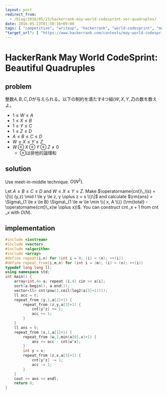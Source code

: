```yaml
---
layout: post
redirect_from:
  - /blog/2016/05/23/hackerrank-may-world-codesprint-xor-quadruples/
date: 2016-05-23T01:50:16+09:00
tags: [ "competitive", "writeup", "hackerrank", "world-codesprint", "meet-in-middle" ]
"target_url": [ "https://www.hackerrank.com/contests/may-world-codesprint/challenges/xor-quadruples" ]
---
```


# HackerRank May World CodeSprint: Beautiful Quadruples

## problem

整数$A,B,C,D$が与えられる。以下の制約を満たす4つ組$(W,X,Y,Z)$の数を数えよ。

-   $1 \le W \le A$
-   $1 \le X \le B$
-   $1 \le Y \le C$
-   $1 \le Z \le D$
-   $A \le B \le C \le D$
-   $W \le X \le Y \le Z$
-   $W \oplus X \oplus Y \oplus Z \ne 0$
    -   $\oplus$は排他的論理和

## solution

Use meet-in-middle technique. $O(N^2)$.

Let $A \le B \le C \le D$ and $W \le X \le Y \le Z$.
Make $\operatorname{cnt}\_l(s) = \|\\{ (y,z) \mid l \le y \le z, y \oplus z = s \\}\|$ and calculate $\rm{ans} = \Sigma\_{1 \le x \le B} \Sigma\_{1 \le w \le \min \\{ x, A \\}} (\rm{total} - \operatorname{cnt}\_x(w \oplus x))$.
You can construct $\operatorname{cnt}\_{x+1}$ from $\operatorname{cnt}\_x$ with $O(N)$.

## implementation

``` c++
#include <iostream>
#include <vector>
#include <algorithm>
#include <array>
#define repeat(i,n) for (int i = 0; (i) < (n); ++(i))
#define repeat_from(i,m,n) for (int i = (m); (i) < (n); ++(i))
typedef long long ll;
using namespace std;
int main() {
    array<int,4> a; repeat (i,4) cin >> a[i];
    sort(a.begin(), a.end());
    vector<ll> cnt(pow(2,ceil(log2(a[3]+1))));
    ll acc = 0;
    repeat_from (y,1,a[2]+1) {
        repeat_from (z,y,a[3]+1) {
            cnt[y^z] += 1;
            acc += 1;
        }
    }
    ll ans = 0;
    repeat_from (x,1,a[1]+1) {
        repeat_from (w,1,min(a[0],x)+1) {
            ans += acc - cnt[w^x];
        }
        int y = x;
        repeat_from (z,x,a[3]+1) {
            cnt[y^z] -= 1;
            acc -= 1;
        }
    }
    cout << ans << endl;
    return 0;
}
```
